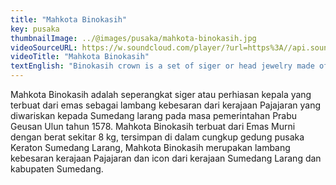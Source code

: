 ```yaml
---
title: "Mahkota Binokasih"
key: pusaka
thumbnailImage: ../@images/pusaka/mahkota-binokasih.jpg
videoSourceURL: https://w.soundcloud.com/player/?url=https%3A//api.soundcloud.com/tracks/1171286143&color=%230066cc&auto_play=true&hide_related=false&show_comments=true&show_user=true&show_reposts=false&show_teaser=true
videoTitle: "Mahkota Binokasih"
textEnglish: "Binokasih crown is a set of siger or head jewelry made of gold as a symbol of the greatness of the Pajajaran kingdom which was inherited to Sumedang forbidden during the reign of King Geusan Ulun in 1578. Binokasih crown is made of pure gold weighing about 8 kg, stored in the cungkup  of the heritage building Sumedang Larang Palace, Binokasih Crown is a symbol of the greatness of the Pajajaran kingdom and an icon of the Sumedang Larang kingdom and Sumedang district."
---
```


Mahkota Binokasih adalah seperangkat siger atau perhiasan kepala yang terbuat dari emas sebagai lambang kebesaran dari kerajaan Pajajaran yang diwariskan kepada Sumedang larang pada masa pemerintahan Prabu Geusan Ulun tahun 1578. Mahkota Binokasih terbuat dari Emas Murni dengan berat sekitar 8 kg, tersimpan di dalam cungkup gedung pusaka Keraton Sumedang Larang, Mahkota Binokasih merupakan lambang kebesaran kerajaan Pajajaran dan icon dari kerajaan Sumedang Larang dan kabupaten Sumedang.
